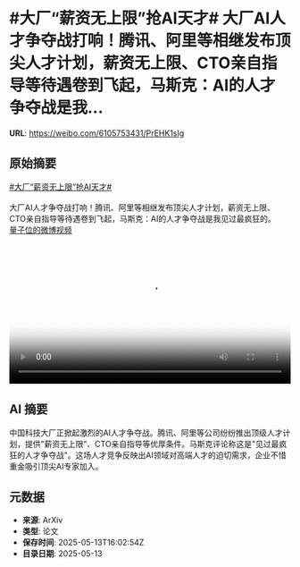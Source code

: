 # #大厂“薪资无上限”抢AI天才# 大厂AI人才争夺战打响！腾讯、阿里等相继发布顶尖人才计划，薪资无上限、CTO亲自指导等待遇卷到飞起，马斯克：AI的人才争夺战是我...

**URL**: https://weibo.com/6105753431/PrEHK1sIg

## 原始摘要

<a href="https://m.weibo.cn/search?containerid=231522type%3D1%26t%3D10%26q%3D%23%E5%A4%A7%E5%8E%82%E2%80%9C%E8%96%AA%E8%B5%84%E6%97%A0%E4%B8%8A%E9%99%90%E2%80%9D%E6%8A%A2AI%E5%A4%A9%E6%89%8D%23&amp;extparam=%23%E5%A4%A7%E5%8E%82%E2%80%9C%E8%96%AA%E8%B5%84%E6%97%A0%E4%B8%8A%E9%99%90%E2%80%9D%E6%8A%A2AI%E5%A4%A9%E6%89%8D%23" data-hide=""><span class="surl-text">#大厂“薪资无上限”抢AI天才#</span></a> <br><br>大厂AI人才争夺战打响！腾讯、阿里等相继发布顶尖人才计划，薪资无上限、CTO亲自指导等待遇卷到飞起，马斯克：AI的人才争夺战是我见过最疯狂的。 <a href="https://video.weibo.com/show?fid=1034:5165912135761927" data-hide=""><span class="url-icon"><img style="width: 1rem;height: 1rem" src="https://h5.sinaimg.cn/upload/2015/09/25/3/timeline_card_small_video_default.png" referrerpolicy="no-referrer"></span><span class="surl-text">量子位的微博视频</span></a> <br clear="both"><div style="clear: both"></div><video controls="controls" poster="https://tvax2.sinaimg.cn/orj480/006Fd7o3ly1i1e1zzj8o5j30u01hcq5c.jpg" style="width: 100%"><source src="https://f.video.weibocdn.com/o0/hpkQXLpYlx08odq5VoDu01041200xOiQ0E010.mp4?label=mp4_720p&amp;template=720x1280.24.0&amp;ori=0&amp;ps=1CwnkDw1GXwCQx&amp;Expires=1747155585&amp;ssig=tF%2FcZIyR84&amp;KID=unistore,video"><source src="https://f.video.weibocdn.com/o0/xq5N4U46lx08odq5AoTK01041200k88d0E010.mp4?label=mp4_hd&amp;template=540x960.24.0&amp;ori=0&amp;ps=1CwnkDw1GXwCQx&amp;Expires=1747155585&amp;ssig=l74XxbVD0O&amp;KID=unistore,video"><source src="https://f.video.weibocdn.com/o0/bjrXIA3Rlx08odq5dZeo01041200akNp0E010.mp4?label=mp4_ld&amp;template=360x640.24.0&amp;ori=0&amp;ps=1CwnkDw1GXwCQx&amp;Expires=1747155585&amp;ssig=IC2i6ec0r6&amp;KID=unistore,video"><p>视频无法显示，请前往<a href="https://video.weibo.com/show?fid=1034%3A5165912135761927" target="_blank" rel="noopener noreferrer">微博视频</a>观看。</p></video>

## AI 摘要

中国科技大厂正掀起激烈的AI人才争夺战。腾讯、阿里等公司纷纷推出顶级人才计划，提供"薪资无上限"、CTO亲自指导等优厚条件。马斯克评论称这是"见过最疯狂的人才争夺战"。这场人才竞争反映出AI领域对高端人才的迫切需求，企业不惜重金吸引顶尖AI专家加入。

## 元数据

- **来源**: ArXiv
- **类型**: 论文
- **保存时间**: 2025-05-13T16:02:54Z
- **目录日期**: 2025-05-13
